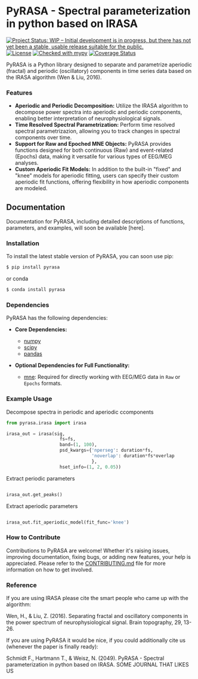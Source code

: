 # PyRASA - Spectral parameterization in python based on IRASA

[![Project Status: WIP – Initial development is in progress, but there has not yet been a stable, usable release suitable for the public.](https://www.repostatus.org/badges/latest/wip.svg)](https://www.repostatus.org/#wip)
[![License](https://img.shields.io/badge/License-BSD_2--Clause-orange.svg)](https://opensource.org/licenses/BSD-2-Clause)
[![Checked with mypy](http://www.mypy-lang.org/static/mypy_badge.svg)](http://mypy-lang.org/)
[![Coverage Status](https://coveralls.io/repos/github/schmidtfa/pyrasa/badge.svg?branch=main)](https://coveralls.io/github/schmidtfa/pyrasa?branch=main)


PyRASA is a Python library designed to separate and parametrize aperiodic (fractal) and periodic (oscillatory) components in time series data based on the IRASA algorithm (Wen & Liu, 2016).

### Features
- **Aperiodic and Periodic Decomposition:** Utilize the IRASA algorithm to decompose power spectra into aperiodic and periodic components, enabling better interpretation of neurophysiological signals.
- **Time Resolved Spectral Parametrization:** Perform time resolved spectral parametrizazion, allowing you to track changes in spectral components over time.
- **Support for Raw and Epoched MNE Objects:** PyRASA provides functions designed for both continuous (Raw) and event-related (Epochs) data, making it versatile for various types of EEG/MEG analyses.
- **Custom Aperiodic Fit Models:** In addition to the built-in "fixed" and "knee" models for aperiodic fitting, users can specify their custom aperiodic fit functions, offering flexibility in how aperiodic components are modeled.


## Documentation
Documentation for PyRASA, including detailed descriptions of functions, parameters, and examples, will soon be available [here].


### Installation
To install the latest stable version of PyRASA, you can soon use pip:

```bash
$ pip install pyrasa
```

or conda

```bash
$ conda install pyrasa 
```

### Dependencies

PyRASA has the following dependencies:
- **Core Dependencies:**
  - [numpy](https://github.com/numpy/numpy)
  - [scipy](https://github.com/scipy/scipy)
  - [pandas](https://github.com/pandas-dev/pandas)

- **Optional Dependencies for Full Functionality:**
  - [mne](https://github.com/mne-tools/mne-python): Required for directly working with EEG/MEG data in `Raw` or `Epochs` formats.


### Example Usage

Decompose spectra in periodic and aperiodic ccomponents

```python
from pyrasa.irasa import irasa

irasa_out = irasa(sig, 
                    fs=fs, 
                    band=(1, 100), 
                    psd_kwargs={'nperseg': duration*fs, 
                                'noverlap': duration*fs*overlap
                                },
                    hset_info=(1, 2, 0.05))

```

Extract periodic parameters

```python

irasa_out.get_peaks()

```

Extract aperiodic parameters

```python

irasa_out.fit_aperiodic_model(fit_func='knee')

```


### How to Contribute

Contributions to PyRASA are welcome! Whether it's raising issues, improving documentation, fixing bugs, or adding new features, your help is appreciated. Please refer to the [CONTRIBUTING.md](CONTRIBUTING.md) file for more information on how to get involved.


### Reference

If you are using IRASA please cite the smart people who came up with the algorithm:

Wen, H., & Liu, Z. (2016). Separating fractal and oscillatory components in the power spectrum of neurophysiological signal. Brain topography, 29, 13-26.

If you are using PyRASA it would be nice, if you could additionally cite us (whenever the paper is finally ready):

Schmidt F., Hartmann T., & Weisz, N. (2049). PyRASA - Spectral parameterization in python based on IRASA. SOME JOURNAL THAT LIKES US